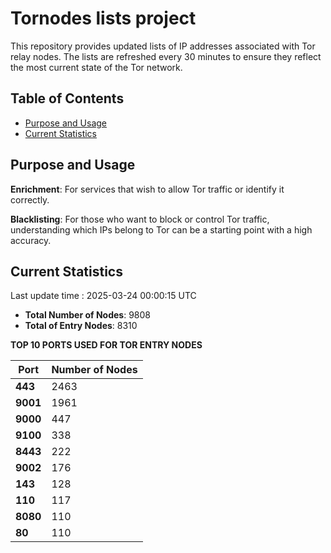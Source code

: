 # Tornodes lists project

This repository provides updated lists of IP addresses associated with Tor relay nodes. The lists are refreshed every 30 minutes to ensure they reflect the most current state of the Tor network.

## Table of Contents

- [Purpose and Usage](#purpose-and-usage)
- [Current Statistics](#current-statistics)


## Purpose and Usage

**Enrichment**: For services that wish to allow Tor traffic or identify it correctly.

**Blacklisting**: For those who want to block or control Tor traffic, understanding which IPs belong to Tor can be a starting point with a high accuracy.

## Current Statistics

Last update time : 2025-03-24 00:00:15 UTC

- **Total Number of Nodes**: 9808
- **Total of Entry Nodes**: 8310

**TOP 10 PORTS USED FOR TOR ENTRY NODES**

| **Port** | **Number of Nodes** |
|------|-----------------|
| **443**   | 2463  |
| **9001**   | 1961  |
| **9000**   | 447  |
| **9100**   | 338  |
| **8443**   | 222  |
| **9002**   | 176  |
| **143**   | 128  |
| **110**   | 117  |
| **8080**   | 110  |
| **80**   | 110  |


